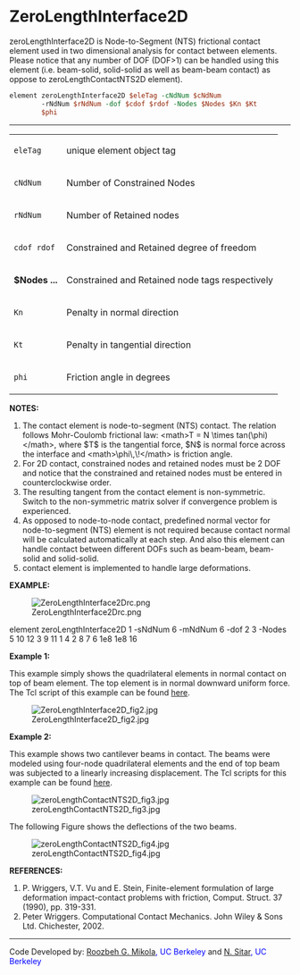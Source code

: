 # ZeroLengthInterface2D

<p>zeroLengthInterface2D is Node-to-Segment (NTS) frictional contact
element used in two dimensional analysis for contact between elements.
Please notice that any number of DOF (DOF&gt;1) can be handled using
this element (i.e. beam-solid, solid-solid as well as beam-beam contact)
as oppose to zeroLengthContactNTS2D element).</p>

```tcl
element zeroLengthInterface2D $eleTag -cNdNum $cNdNum
        -rNdNum $rNdNum -dof $cdof $rdof -Nodes $Nodes $Kn $Kt
        $phi
```

<hr />
<table>
<tbody>
<tr class="odd">
<td><code class="parameter-table-variable">eleTag</code></td>
<td><p>unique element object tag</p></td>
</tr>
<tr class="even">
<td><code class="parameter-table-variable">cNdNum</code></td>
<td><p>Number of Constrained Nodes</p></td>
</tr>
<tr class="odd">
<td><code class="parameter-table-variable">rNdNum</code></td>
<td><p>Number of Retained nodes</p></td>
</tr>
<tr class="even">
<td><p><code class="parameter-table-variable">cdof rdof</code></p></td>
<td><p>Constrained and Retained degree of freedom</p></td>
</tr>
<tr class="odd">
<td><p><strong>$Nodes ...</strong></p></td>
<td><p>Constrained and Retained node tags respectively</p></td>
</tr>
<tr class="even">
<td><code class="parameter-table-variable">Kn</code></td>
<td><p>Penalty in normal direction</p></td>
</tr>
<tr class="odd">
<td><code class="parameter-table-variable">Kt</code></td>
<td><p>Penalty in tangential direction</p></td>
</tr>
<tr class="even">
<td><code class="parameter-table-variable">phi</code></td>
<td><p>Friction angle in degrees</p></td>
</tr>
</tbody>
</table>
<p><strong>NOTES:</strong></p>
<ol>
<li>The contact element is node-to-segment (NTS) contact. The relation
follows Mohr-Coulomb frictional law: &lt;math&gt;T = N \times
tan(\phi)&lt;/math&gt;, where $T$ is the
tangential force, $N$ is normal force across the
interface and &lt;math&gt;\phi\,\!&lt;/math&gt; is friction angle.</li>
<li>For 2D contact, constrained nodes and retained nodes must be 2 DOF
and notice that the constrained and retained nodes must be entered in
counterclockwise order.</li>
<li>The resulting tangent from the contact element is non-symmetric.
Switch to the non-symmetric matrix solver if convergence problem is
experienced.</li>
<li>As opposed to node-to-node contact, predefined normal vector for
node-to-segment (NTS) element is not required because contact normal
will be calculated automatically at each step. And also this element can
handle contact between different DOFs such as beam-beam, beam-solid and
solid-solid.</li>
<li>contact element is implemented to handle large deformations.</li>
</ol>
<p><strong>EXAMPLE:</strong></p>
<figure>
<img src="/OpenSeesRT/contrib/static/ZeroLengthInterface2Drc.png"
title="ZeroLengthInterface2Drc.png" alt="ZeroLengthInterface2Drc.png" />
<figcaption aria-hidden="true">ZeroLengthInterface2Drc.png</figcaption>
</figure>
<p>element zeroLengthInterface2D 1 -sNdNum 6 -mNdNum 6 -dof 2 3 -Nodes 5
10 12 3 9 11 1 4 2 8 7 6 1e8 1e8 16</p>
<p><strong>Example 1:</strong></p>
<p>This example simply shows the quadrilateral elements in normal
contact on top of beam element. The top element is in normal downward
uniform force. The Tcl script of this example can be found <a
href="ZeroLengthInterface2D_Example1" title="wikilink">here</a>.</p>
<figure>
<img src="/OpenSeesRT/contrib/static/ZeroLengthInterface2D_fig2.jpg"
title="ZeroLengthInterface2D_fig2.jpg"
alt="ZeroLengthInterface2D_fig2.jpg" />
<figcaption
aria-hidden="true">ZeroLengthInterface2D_fig2.jpg</figcaption>
</figure>
<p><strong>Example 2:</strong></p>
<p>This example shows two cantilever beams in contact. The beams were
modeled using four-node quadrilateral elements and the end of top beam
was subjected to a linearly increasing displacement. The Tcl scripts for
this example can be found <a href="ZeroLengthInterface2D_Example2"
title="wikilink">here</a>.</p>
<figure>
<img src="/OpenSeesRT/contrib/static/zeroLengthContactNTS2D_fig3.jpg"
title="zeroLengthContactNTS2D_fig3.jpg"
alt="zeroLengthContactNTS2D_fig3.jpg" />
<figcaption
aria-hidden="true">zeroLengthContactNTS2D_fig3.jpg</figcaption>
</figure>
<p>The following Figure shows the deflections of the two beams.</p>
<figure>
<img src="/OpenSeesRT/contrib/static/zeroLengthContactNTS2D_fig4.jpg"
title="zeroLengthContactNTS2D_fig4.jpg"
alt="zeroLengthContactNTS2D_fig4.jpg" />
<figcaption
aria-hidden="true">zeroLengthContactNTS2D_fig4.jpg</figcaption>
</figure>
<p><strong>REFERENCES:</strong></p>
<ol>
<li>P. Wriggers, V.T. Vu and E. Stein, Finite-element formulation of
large deformation impact-contact problems with friction, Comput. Struct.
37 (1990), pp. 319-331.</li>
<li>Peter Wriggers. Computational Contact Mechanics. John Wiley &amp;
Sons Ltd. Chichester, 2002.</li>
</ol>
<hr />
<p>Code Developed by: <span style="color:blue"> <a
href="http://www.roozbehgm.com/">Roozbeh G. Mikola</a>, UC
Berkeley</span> and <span style="color:blue"> <a
href="http://www.ce.berkeley.edu/~sitar/">N. Sitar</a>, UC
Berkeley</span></p>
